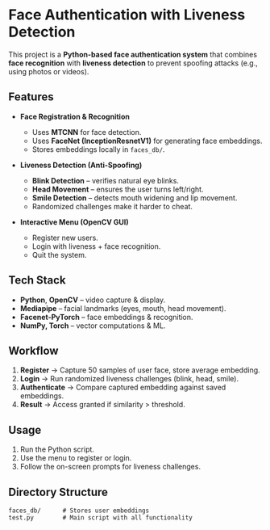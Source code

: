 # Face Authentication with Liveness Detection

This project is a **Python-based face authentication system** that combines **face recognition** with **liveness detection** to prevent spoofing attacks (e.g., using photos or videos).

## Features

* **Face Registration & Recognition**

  * Uses **MTCNN** for face detection.
  * Uses **FaceNet (InceptionResnetV1)** for generating face embeddings.
  * Stores embeddings locally in `faces_db/`.

* **Liveness Detection (Anti-Spoofing)**

  * **Blink Detection** – verifies natural eye blinks.
  * **Head Movement** – ensures the user turns left/right.
  * **Smile Detection** – detects mouth widening and lip movement.
  * Randomized challenges make it harder to cheat.

* **Interactive Menu (OpenCV GUI)**

  * Register new users.
  * Login with liveness + face recognition.
  * Quit the system.

## Tech Stack

* **Python**, **OpenCV** – video capture & display.
* **Mediapipe** – facial landmarks (eyes, mouth, head movement).
* **Facenet-PyTorch** – face embeddings & recognition.
* **NumPy, Torch** – vector computations & ML.

## Workflow

1. **Register** → Capture 50 samples of user face, store average embedding.
2. **Login** → Run randomized liveness challenges (blink, head, smile).
3. **Authenticate** → Compare captured embedding against saved embeddings.
4. **Result** → Access granted if similarity > threshold.

## Usage

1. Run the Python script.
2. Use the menu to register or login.
3. Follow the on-screen prompts for liveness challenges.

## Directory Structure

```
faces_db/      # Stores user embeddings
test.py        # Main script with all functionality
```
